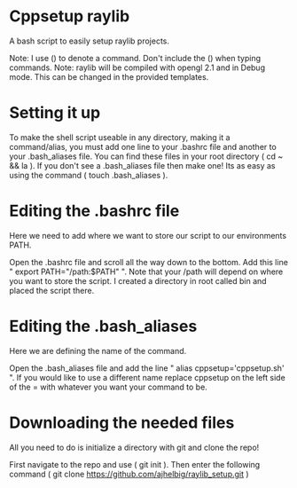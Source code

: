 # Cppsetup raylib
A bash script to easily setup raylib projects.

Note: I use () to denote a command. Don't include the
() when typing commands.
Note: raylib will be compiled with opengl 2.1 and in Debug
mode. This can be changed in the provided templates.

# Setting it up
To make the shell script useable in any directory,
making it a command/alias, you must add one line 
to your .bashrc file and another to your .bash_aliases 
file. You can find these files in your root directory ( cd ~ && la ).
If you don't see a .bash_aliases file then make one! Its 
as easy as using the command ( touch .bash_aliases ).

# Editing the .bashrc file
Here we need to add where we want to store our script
to our environments PATH.

Open the .bashrc file and scroll all the way down
to the bottom. Add this line " export PATH="/path:$PATH" ".
Note that your /path will depend on where you want to store
the script. I created a directory in root called bin and
placed the script there.

# Editing the .bash_aliases
Here we are defining the name of the command.

Open the .bash_aliases file and add the line
" alias cppsetup='cppsetup.sh' ". If you would like
to use a different name replace cppsetup on the left side of
the = with whatever you want your command to be.

# Downloading the needed files
All you need to do is initialize a directory with git and clone
the repo!

First navigate to the repo and use ( git init ). Then enter the 
following command ( git clone https://github.com/ajhelbig/raylib_setup.git )
